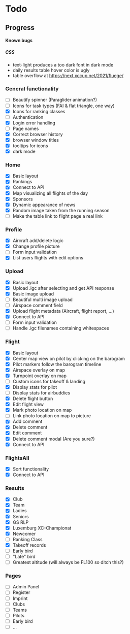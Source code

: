 # Todo

## Progress

#### Known bugs

##### CSS

- text-light produces a too dark font in dark mode
- daily results table hover color is ugly
- table overflow at https://next.xccup.net/2021/fluege/

### General functionality

- [ ] Beautify spinner (Paraglider animation?)
- [ ] Icons for task types (FAI & flat triangle, one way)
- [x] Icons for ranking classes
- [ ] Authentication
- [x] Login error handling
- [ ] Page names
- [x] Correct browser history
- [x] browser window titles
- [x] tooltips for icons
- [x] dark mode

### Home

- [x] Basic layout
- [x] Rankings
- [x] Connect to API
- [x] Map visualizing all flights of the day
- [x] Sponsors
- [x] Dynamic appearance of news
- [x] Random image taken from the running season
- [ ] Make the table link to flight page a real link

### Profile

- [x] Aircraft add/delete logic
- [x] Change profile picture
- [ ] Form input validation
- [x] List users flights with edit options

### Upload

- [x] Basic layout
- [x] Upload .igc after selecting and get API response
- [x] Basic image upload
- [ ] Beautiful multi image upload
- [ ] Airspace comment field
- [x] Upload flight metadata (Aircraft, flight report, ...)
- [x] Connect to API
- [ ] Form input validation
- [ ] Handle .igc filenames containing whitespaces

### Flight

- [x] Basic layout
- [x] Center map view on pilot by clicking on the barogram
- [x] Pilot markers follow the barogram timeline
- [x] Airspace overlay on map
- [x] Turnpoint overlay on map
- [ ] Custom icons for takeoff & landing
- [x] Display stats for pilot
- [ ] Display stats for airbuddies
- [x] Delete flight button
- [x] Edit flight view
- [x] Mark photo location on map
- [ ] Link photo location on map to picture
- [x] Add comment
- [x] Delete comment
- [x] Edit comment
- [x] Delete comment modal (Are you sure?)
- [x] Connect to API

### FlightsAll

- [x] Sort functionality
- [x] Connect to API

### Results

- [x] Club
- [x] Team
- [x] Ladies
- [x] Seniors
- [x] GS RLP
- [x] Luxemburg XC-Championat
- [x] Newcomer
- [ ] Ranking Class
- [x] Takeoff records
- [ ] Early bird
- [ ] "Late" bird
- [ ] Greatest altitude (will always be FL100 so ditch this?)

### Pages

- [ ] Admin Panel
- [ ] Register
- [ ] Imprint
- [ ] Clubs
- [ ] Teams
- [ ] Pilots
- [ ] Early bird
- [ ] ...

